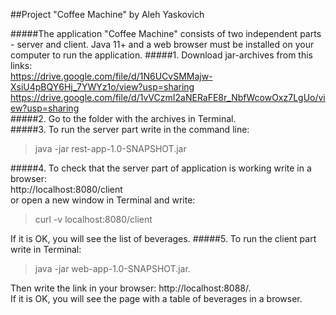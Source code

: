 ##Project "Coffee Machine"
by Aleh Yaskovich

#####The application "Coffee Machine" consists of two independent parts - server and client. Java 11+ and a web browser must be installed on your computer to run the application.
#####1. Download jar-archives from this links:  
https://drive.google.com/file/d/1N6UCvSMMajw-XsiU4pBQY6Hj_7YWYz1o/view?usp=sharing  
https://drive.google.com/file/d/1vVCzmI2aNERaFE8r_NbfWcowOxz7LgUo/view?usp=sharing  
#####2. Go to the folder with the archives in Terminal.  
#####3. To run the server part write in the command line:  
> java -jar rest-app-1.0-SNAPSHOT.jar

#####4. To check that the server part of application is working write in a browser:  
http://localhost:8080/client  
or open a new window in Terminal and write:  
> curl -v localhost:8080/client  
  
If it is OK, you will see the list of beverages.
#####5. To run the client part write in Terminal:  
> java -jar web-app-1.0-SNAPSHOT.jar.  

Then write the link in your browser: http://localhost:8088/.  
If it is OK, you will see the page with a table of beverages in a browser.